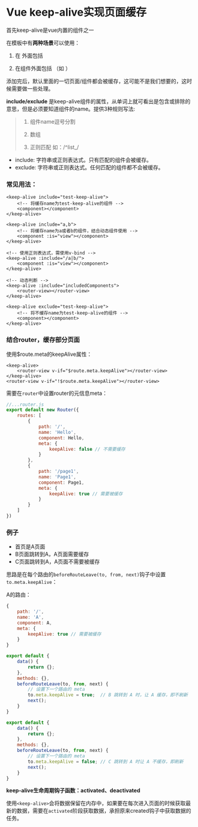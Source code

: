 # Vue keep-alive实现页面缓存

首先keep-alive是vue内置的组件之一

在模板中有**两种场景**可以使用：

1. 在 <router-view>外面包括

2. 在组件外面包括 （如 <keep-alive> <edit></edit> </keep-live>）

添加完后，默认里面的一切页面/组件都会被缓存，这可能不是我们想要的，这时候需要做一些处理。

**include/exclude** 是keep-alive组件的属性，从单词上就可看出是包含或排除的意思，但是必须要知道组件的name。提供3种规则写法:

> 1. 组件name逗号分割
>
> 2. 数组
>
> 3. 正则匹配 如：/^list_/

- include: 字符串或正则表达式。只有匹配的组件会被缓存。
- exclude: 字符串或正则表达式。任何匹配的组件都不会被缓存。

### 常见用法：

```vue
<keep-alive include="test-keep-alive">
    <!-- 将缓存name为test-keep-alive的组件 -->
    <component></component>
</keep-alive>

<keep-alive include="a,b">
    <!-- 将缓存name为a或者b的组件，结合动态组件使用 -->
    <component :is="view"></component>
</keep-alive>

<!-- 使用正则表达式，需使用v-bind -->
<keep-alive :include="/a|b/">
    <component :is="view"></component>
</keep-alive>

<!-- 动态判断 -->
<keep-alive :include="includedComponents">
    <router-view></router-view>
</keep-alive>

<keep-alive exclude="test-keep-alive">
    <!-- 将不缓存name为test-keep-alive的组件 -->
    <component></component>
</keep-alive>
```

### 结合router，缓存部分页面

使用$route.meta的keepAlive属性：

```vue
<keep-alive>
    <router-view v-if="$route.meta.keepAlive"></router-view>
</keep-alive>
<router-view v-if="!$route.meta.keepAlive"></router-view>
```

需要在`router`中设置router的元信息meta：

```javascript
//...router.js
export default new Router({
    routes: [
        {
            path: '/',
            name: 'Hello',
            component: Hello,
            meta: {
                keepAlive: false // 不需要缓存
            }
        },
        {
            path: '/page1',
            name: 'Page1',
            component: Page1,
            meta: {
                keepAlive: true // 需要被缓存
            }
        }
    ]
})
```

### 例子

- 首页是A页面
- B页面跳转到A，A页面需要缓存
- C页面跳转到A，A页面不需要被缓存

思路是在每个路由的`beforeRouteLeave(to, from, next)`钩子中设置`to.meta.keepAlive`：

A的路由：

```javascript
{
    path: '/',
	name: 'A',
	component: A,
	meta: {
		keepAlive: true // 需要被缓存
	}
}

export default {
    data() {
        return {};
    },
    methods: {},
    beforeRouteLeave(to, from, next) {
        // 设置下一个路由的 meta
        to.meta.keepAlive = true;  // B 跳转到 A 时，让 A 缓存，即不刷新
        next();
    }
}

export default {
    data() {
        return {};
    },
    methods: {},
    beforeRouteLeave(to, from, next) {
        // 设置下一个路由的 meta
        to.meta.keepAlive = false; // C 跳转到 A 时让 A 不缓存，即刷新
        next();
    }
}
```

**keep-alive生命周期钩子函数：activated、deactivated**

使用`<keep-alive>`会将数据保留在内存中，如果要在每次进入页面的时候获取最新的数据，需要在`activated`阶段获取数据，承担原来created钩子中获取数据的任务。